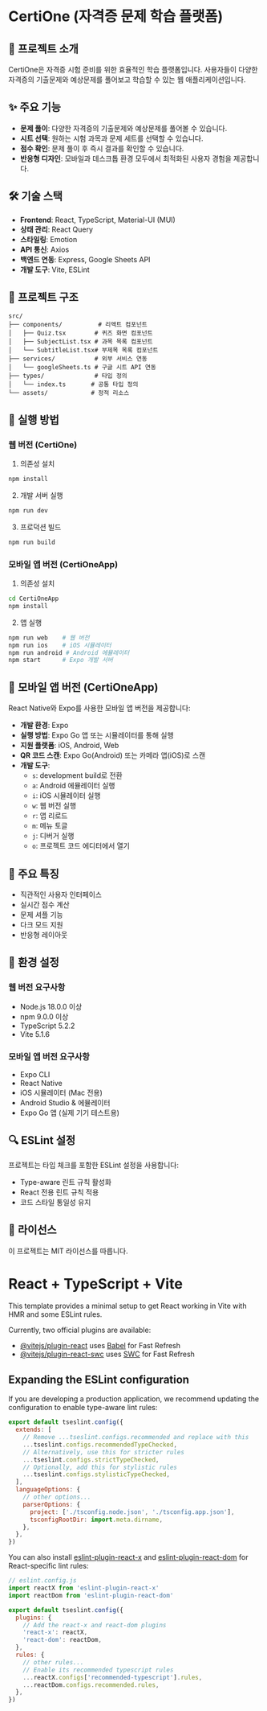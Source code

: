 # CertiOne (자격증 문제 학습 플랫폼)

## 📱 프로젝트 소개
CertiOne은 자격증 시험 준비를 위한 효율적인 학습 플랫폼입니다. 사용자들이 다양한 자격증의 기출문제와 예상문제를 풀어보고 학습할 수 있는 웹 애플리케이션입니다.

## ✨ 주요 기능
- **문제 풀이**: 다양한 자격증의 기출문제와 예상문제를 풀어볼 수 있습니다.
- **시트 선택**: 원하는 시험 과목과 문제 세트를 선택할 수 있습니다.
- **점수 확인**: 문제 풀이 후 즉시 결과를 확인할 수 있습니다.
- **반응형 디자인**: 모바일과 데스크톱 환경 모두에서 최적화된 사용자 경험을 제공합니다.

## 🛠 기술 스택
- **Frontend**: React, TypeScript, Material-UI (MUI)
- **상태 관리**: React Query
- **스타일링**: Emotion
- **API 통신**: Axios
- **백엔드 연동**: Express, Google Sheets API
- **개발 도구**: Vite, ESLint

## 📁 프로젝트 구조
```
src/
├── components/          # 리액트 컴포넌트
│   ├── Quiz.tsx        # 퀴즈 화면 컴포넌트
│   ├── SubjectList.tsx # 과목 목록 컴포넌트
│   └── SubtitleList.tsx# 부제목 목록 컴포넌트
├── services/           # 외부 서비스 연동
│   └── googleSheets.ts # 구글 시트 API 연동
├── types/              # 타입 정의
│   └── index.ts       # 공통 타입 정의
└── assets/            # 정적 리소스
```

## 🚀 실행 방법

### 웹 버전 (CertiOne)
1. 의존성 설치
```bash
npm install
```

2. 개발 서버 실행
```bash
npm run dev
```

3. 프로덕션 빌드
```bash
npm run build
```

### 모바일 앱 버전 (CertiOneApp)
1. 의존성 설치
```bash
cd CertiOneApp
npm install
```

2. 앱 실행
```bash
npm run web    # 웹 버전
npm run ios    # iOS 시뮬레이터
npm run android # Android 에뮬레이터
npm start      # Expo 개발 서버
```

## 📱 모바일 앱 버전 (CertiOneApp)
React Native와 Expo를 사용한 모바일 앱 버전을 제공합니다:

- **개발 환경**: Expo
- **실행 방법**: Expo Go 앱 또는 시뮬레이터를 통해 실행
- **지원 플랫폼**: iOS, Android, Web
- **QR 코드 스캔**: Expo Go(Android) 또는 카메라 앱(iOS)로 스캔
- **개발 도구**:
  - `s`: development build로 전환
  - `a`: Android 에뮬레이터 실행
  - `i`: iOS 시뮬레이터 실행
  - `w`: 웹 버전 실행
  - `r`: 앱 리로드
  - `m`: 메뉴 토글
  - `j`: 디버거 실행
  - `o`: 프로젝트 코드 에디터에서 열기

## 🌟 주요 특징
- 직관적인 사용자 인터페이스
- 실시간 점수 계산
- 문제 셔플 기능
- 다크 모드 지원
- 반응형 레이아웃

## 🔧 환경 설정
### 웹 버전 요구사항
- Node.js 18.0.0 이상
- npm 9.0.0 이상
- TypeScript 5.2.2
- Vite 5.1.6

### 모바일 앱 버전 요구사항
- Expo CLI
- React Native
- iOS 시뮬레이터 (Mac 전용)
- Android Studio & 에뮬레이터
- Expo Go 앱 (실제 기기 테스트용)

## 🔍 ESLint 설정
프로젝트는 타입 체크를 포함한 ESLint 설정을 사용합니다:
- Type-aware 린트 규칙 활성화
- React 전용 린트 규칙 적용
- 코드 스타일 통일성 유지

## 📝 라이선스
이 프로젝트는 MIT 라이선스를 따릅니다.

# React + TypeScript + Vite

This template provides a minimal setup to get React working in Vite with HMR and some ESLint rules.

Currently, two official plugins are available:

- [@vitejs/plugin-react](https://github.com/vitejs/vite-plugin-react/blob/main/packages/plugin-react/README.md) uses [Babel](https://babeljs.io/) for Fast Refresh
- [@vitejs/plugin-react-swc](https://github.com/vitejs/vite-plugin-react-swc) uses [SWC](https://swc.rs/) for Fast Refresh

## Expanding the ESLint configuration

If you are developing a production application, we recommend updating the configuration to enable type-aware lint rules:

```js
export default tseslint.config({
  extends: [
    // Remove ...tseslint.configs.recommended and replace with this
    ...tseslint.configs.recommendedTypeChecked,
    // Alternatively, use this for stricter rules
    ...tseslint.configs.strictTypeChecked,
    // Optionally, add this for stylistic rules
    ...tseslint.configs.stylisticTypeChecked,
  ],
  languageOptions: {
    // other options...
    parserOptions: {
      project: ['./tsconfig.node.json', './tsconfig.app.json'],
      tsconfigRootDir: import.meta.dirname,
    },
  },
})
```

You can also install [eslint-plugin-react-x](https://github.com/Rel1cx/eslint-react/tree/main/packages/plugins/eslint-plugin-react-x) and [eslint-plugin-react-dom](https://github.com/Rel1cx/eslint-react/tree/main/packages/plugins/eslint-plugin-react-dom) for React-specific lint rules:

```js
// eslint.config.js
import reactX from 'eslint-plugin-react-x'
import reactDom from 'eslint-plugin-react-dom'

export default tseslint.config({
  plugins: {
    // Add the react-x and react-dom plugins
    'react-x': reactX,
    'react-dom': reactDom,
  },
  rules: {
    // other rules...
    // Enable its recommended typescript rules
    ...reactX.configs['recommended-typescript'].rules,
    ...reactDom.configs.recommended.rules,
  },
})
```

